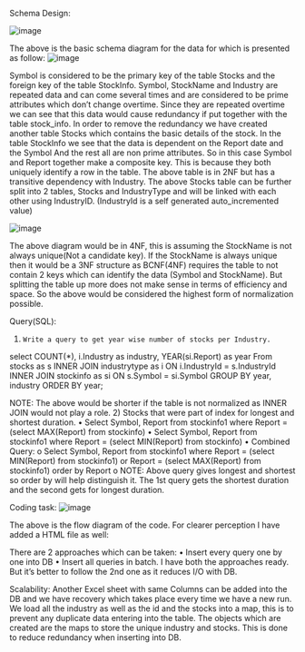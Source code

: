 Schema Design:

 ![image](https://user-images.githubusercontent.com/26936240/151702115-bdc6bcf7-6b96-4f34-9a39-a267b8c23217.png)

The above is the basic schema diagram for the data for which is presented as follow:
 ![image](https://user-images.githubusercontent.com/26936240/151702235-12281c63-2e23-4af9-8bc7-67df8a220ef3.png)

Symbol is considered to be the primary key of the table Stocks and the foreign key of the table StockInfo. 
Symbol, StockName and Industry are repeated data and can come several times and are considered to be prime attributes which don’t change overtime. Since they are repeated overtime we can see that this data would cause redundancy if put together with the table stock_info. In order to remove the redundancy we have created another table Stocks which contains the basic details of the stock. 
In the table StockInfo we see that the data is dependent on the Report date and the Symbol
And the rest all are non prime attributes. So in this case Symbol and Report together make a composite key. This is because they both uniquely identify a row in the table. The above table is in 2NF but has a transitive dependency with Industry. The above Stocks table can be further split into 2 tables, Stocks and IndustryType and will be linked with each other using IndustryID. (IndustryId is a self generated auto_incremented value)

 ![image](https://user-images.githubusercontent.com/26936240/151702118-4775cfe9-e6db-4d36-b703-3fce953f746b.png)


The above diagram would be in 4NF, this is assuming the StockName is not always unique(Not a candidate key). If the StockName is always unique then it would be a 3NF structure as BCNF(4NF) requires the table to not contain 2 keys which can identify the data (Symbol and StockName). But splitting the table up more does not make sense in terms of efficiency and space. So the above would be considered the highest form of normalization possible.

Query(SQL):
1)     Write a query to get year wise number of stocks per Industry.	
select COUNT(*), i.Industry as industry, YEAR(si.Report) as year From stocks as s 
INNER JOIN industrytype as i ON i.IndustryId = s.IndustryId
INNER JOIN stockinfo as si ON s.Symbol = si.Symbol GROUP BY year, industry ORDER BY year;

NOTE: The above would be shorter if the table is not normalized as INNER JOIN would not play a role.
2) Stocks that were part of index for longest and shortest duration.
•	Select Symbol, Report from stockinfo1 where Report = (select MAX(Report) from stockinfo)
•	Select Symbol, Report from stockinfo1 where Report = (select MIN(Report) from stockinfo)
•	Combined Query:
o	Select Symbol, Report from stockinfo1 where Report = (select MIN(Report) from stockinfo1) or Report = (select MAX(Report) from stockinfo1) order by Report
o	NOTE: Above query gives longest and shortest so order by will help distinguish it.
The 1st query gets the shortest duration and the second gets for longest duration.

Coding task:
 ![image](https://user-images.githubusercontent.com/26936240/151702095-92911667-aa28-4953-a58f-2dbd2773725a.png)


The above is the flow diagram of the code. For clearer perception I have added a HTML file as well:
 

There are 2 approaches which can be taken:
•	Insert every query one by one into DB
•	Insert all queries in batch.
I have both the approaches ready. But it’s better to follow the 2nd one as it reduces I/O with DB.

Scalability:
Another Excel sheet with same Columns can be added into the DB and we have recovery which takes place every time we have a new run. We load all the industry as well as the id and the stocks into a map, this is to prevent any duplicate data entering into the table.
The objects which are created are the maps to store the unique industry and stocks. This is done to reduce redundancy when inserting into DB.
